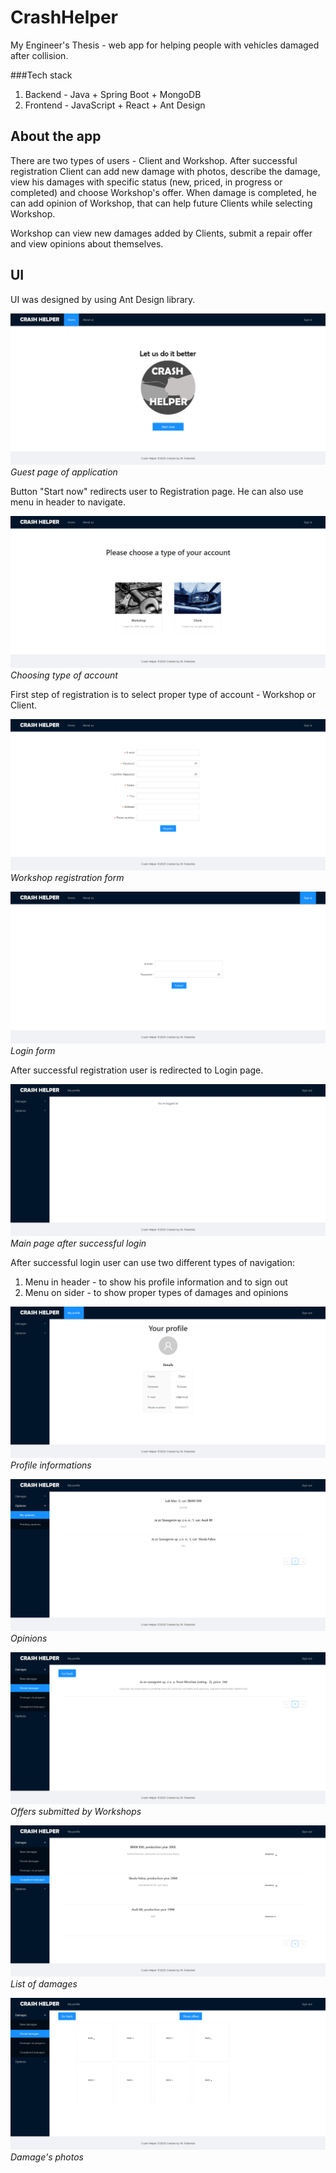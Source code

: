 # CrashHelper
My Engineer's Thesis - web app for helping people with vehicles damaged after collision.

###Tech stack

1. Backend - Java + Spring Boot + MongoDB
2. Frontend - JavaScript + React + Ant Design

## About the app

There are two types of users - Client and Workshop. After successful registration Client can add new damage with photos, describe the damage, view his damages with specific status (new, priced, in progress or completed) and choose Workshop's offer. When damage is completed, he can add opinion of Workshop, that can help future Clients while selecting Workshop.

Workshop can view new damages added by Clients, submit a repair offer and view opinions about themselves.

## UI

UI was designed by using Ant Design library.

![alt text](https://github.com/wnokielski/CrashHelper/blob/master/Images/Home.png)
*Guest page of application*

Button "Start now" redirects user to Registration page. He can also use menu in header to navigate.

![alt text](https://github.com/wnokielski/CrashHelper/blob/master/Images/ChooseRegistration.png)
*Choosing type of account*

First step of registration is to select proper type of account - Workshop or Client.

![alt text](https://github.com/wnokielski/CrashHelper/blob/master/Images/WorkshopRegistration.png)
*Workshop registration form*

![alt text](https://github.com/wnokielski/CrashHelper/blob/master/Images/Login.png)
*Login form*

After successful registration user is redirected to Login page.

![alt text](https://github.com/wnokielski/CrashHelper/blob/master/Images/AfterLogin.png)
*Main page after successful login*

After successful login user can use two different types of navigation:
1. Menu in header - to show his profile information and to sign out
2. Menu on sider - to show proper types of damages and opinions

![alt text](https://github.com/wnokielski/CrashHelper/blob/master/Images/Profile.png)
*Profile informations*

![alt text](https://github.com/wnokielski/CrashHelper/blob/master/Images/Opinions.png)
*Opinions*

![alt text](https://github.com/wnokielski/CrashHelper/blob/master/Images/Offers.png)
*Offers submitted by Workshops*

![alt text](https://github.com/wnokielski/CrashHelper/blob/master/Images/DamagesList.png)
*List of damages*

![alt text](https://github.com/wnokielski/CrashHelper/blob/master/Images/DamagesPhotos.png)
*Damage's photos*
